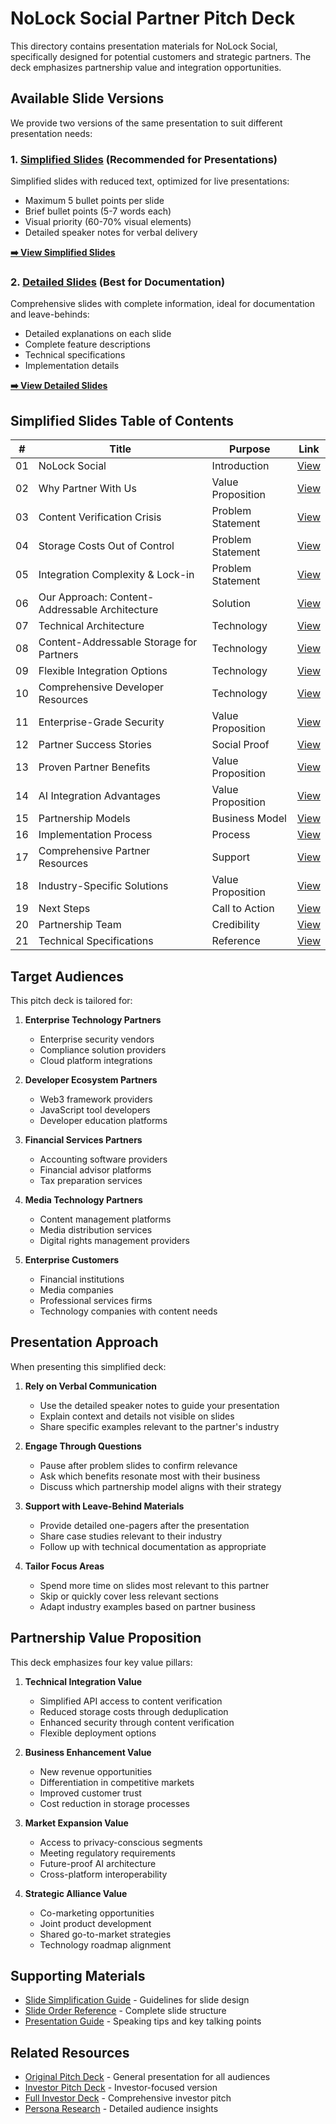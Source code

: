 # NoLock Social Partner Pitch Deck

This directory contains presentation materials for NoLock Social, specifically designed for potential customers and strategic partners. The deck emphasizes partnership value and integration opportunities.

## Available Slide Versions

We provide two versions of the same presentation to suit different presentation needs:

### 1. [Simplified Slides](slides-simplified/README.md) (Recommended for Presentations)

Simplified slides with reduced text, optimized for live presentations:
- Maximum 5 bullet points per slide
- Brief bullet points (5-7 words each)
- Visual priority (60-70% visual elements)
- Detailed speaker notes for verbal delivery

**[➡️ View Simplified Slides](slides-simplified/README.md)**

### 2. [Detailed Slides](slides/README.md) (Best for Documentation)

Comprehensive slides with complete information, ideal for documentation and leave-behinds:
- Detailed explanations on each slide
- Complete feature descriptions
- Technical specifications
- Implementation details

**[➡️ View Detailed Slides](slides/README.md)**

## Simplified Slides Table of Contents

| # | Title | Purpose | Link |
|---|-------|---------|------|
| 01 | NoLock Social | Introduction | [View](slides-simplified/slide01.md) |
| 02 | Why Partner With Us | Value Proposition | [View](slides-simplified/slide02.md) |
| 03 | Content Verification Crisis | Problem Statement | [View](slides-simplified/slide03.md) |
| 04 | Storage Costs Out of Control | Problem Statement | [View](slides-simplified/slide04.md) |
| 05 | Integration Complexity & Lock-in | Problem Statement | [View](slides-simplified/slide05.md) |
| 06 | Our Approach: Content-Addressable Architecture | Solution | [View](slides-simplified/slide06.md) |
| 07 | Technical Architecture | Technology | [View](slides-simplified/slide07.md) |
| 08 | Content-Addressable Storage for Partners | Technology | [View](slides-simplified/slide08.md) |
| 09 | Flexible Integration Options | Technology | [View](slides-simplified/slide09.md) |
| 10 | Comprehensive Developer Resources | Technology | [View](slides-simplified/slide10.md) |
| 11 | Enterprise-Grade Security | Value Proposition | [View](slides-simplified/slide11.md) |
| 12 | Partner Success Stories | Social Proof | [View](slides-simplified/slide12.md) |
| 13 | Proven Partner Benefits | Value Proposition | [View](slides-simplified/slide13.md) |
| 14 | AI Integration Advantages | Value Proposition | [View](slides-simplified/slide14.md) |
| 15 | Partnership Models | Business Model | [View](slides-simplified/slide15.md) |
| 16 | Implementation Process | Process | [View](slides-simplified/slide16.md) |
| 17 | Comprehensive Partner Resources | Support | [View](slides-simplified/slide17.md) |
| 18 | Industry-Specific Solutions | Value Proposition | [View](slides-simplified/slide18.md) |
| 19 | Next Steps | Call to Action | [View](slides-simplified/slide19.md) |
| 20 | Partnership Team | Credibility | [View](slides-simplified/slide20.md) |
| 21 | Technical Specifications | Reference | [View](slides-simplified/slide21.md) |

## Target Audiences

This pitch deck is tailored for:

1. **Enterprise Technology Partners**
   - Enterprise security vendors
   - Compliance solution providers
   - Cloud platform integrations

2. **Developer Ecosystem Partners**
   - Web3 framework providers
   - JavaScript tool developers
   - Developer education platforms

3. **Financial Services Partners**
   - Accounting software providers
   - Financial advisor platforms
   - Tax preparation services

4. **Media Technology Partners**
   - Content management platforms
   - Media distribution services
   - Digital rights management providers

5. **Enterprise Customers**
   - Financial institutions
   - Media companies
   - Professional services firms
   - Technology companies with content needs

## Presentation Approach

When presenting this simplified deck:

1. **Rely on Verbal Communication**
   - Use the detailed speaker notes to guide your presentation
   - Explain context and details not visible on slides
   - Share specific examples relevant to the partner's industry

2. **Engage Through Questions**
   - Pause after problem slides to confirm relevance
   - Ask which benefits resonate most with their business
   - Discuss which partnership model aligns with their strategy

3. **Support with Leave-Behind Materials**
   - Provide detailed one-pagers after the presentation
   - Share case studies relevant to their industry
   - Follow up with technical documentation as appropriate

4. **Tailor Focus Areas**
   - Spend more time on slides most relevant to this partner
   - Skip or quickly cover less relevant sections
   - Adapt industry examples based on partner business

## Partnership Value Proposition

This deck emphasizes four key value pillars:

1. **Technical Integration Value**
   - Simplified API access to content verification
   - Reduced storage costs through deduplication
   - Enhanced security through content verification
   - Flexible deployment options

2. **Business Enhancement Value**
   - New revenue opportunities
   - Differentiation in competitive markets
   - Improved customer trust
   - Cost reduction in storage processes

3. **Market Expansion Value**
   - Access to privacy-conscious segments
   - Meeting regulatory requirements
   - Future-proof AI architecture
   - Cross-platform interoperability

4. **Strategic Alliance Value**
   - Co-marketing opportunities
   - Joint product development
   - Shared go-to-market strategies
   - Technology roadmap alignment

## Supporting Materials

- [Slide Simplification Guide](SLIDE_SIMPLIFICATION.md) - Guidelines for slide design
- [Slide Order Reference](SLIDE_ORDER.md) - Complete slide structure
- [Presentation Guide](PRESENTATION_GUIDE.md) - Speaking tips and key talking points

## Related Resources

- [Original Pitch Deck](../pitch-deck/) - General presentation for all audiences
- [Investor Pitch Deck](../pitch-deck-investor/) - Investor-focused version
- [Full Investor Deck](../pitch-deck-investor-full/) - Comprehensive investor pitch
- [Persona Research](../docs/market/persona_materials/) - Detailed audience insights